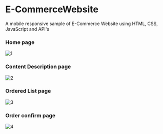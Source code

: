 # E-CommerceWebsite
 A mobile responsive sample of E-Commerce Website using HTML, CSS, JavaScript and API's
 
 
 
### Home page
![1](https://ibb.co/zG7fwcr)



### Content Description page
![2](https://ibb.co/R0LJdsm)



### Ordered List page
![3](https://ibb.co/KGQjnZr)



### Order confirm page
![4](https://ibb.co/h2z1Xp3)
